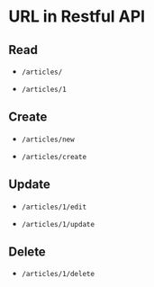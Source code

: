 # URL in Restful API

## Read

- `/articles/`

- `/articles/1`

## Create

- `/articles/new`

- `/articles/create`

## Update

- `/articles/1/edit`

- `/articles/1/update`

## Delete

- `/articles/1/delete`

